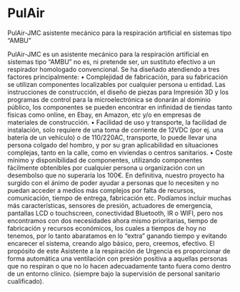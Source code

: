 # PulAir
PulAir-JMC asistente mecánico para la respiración artificial en sistemas tipo “AMBU”


PulAir-JMC es un asistente mecánico para la respiración artificial en sistemas tipo “AMBU”  no es, ni pretende ser, un sustituto efectivo a un respirador homologado convencional.
Se ha diseñado atendiendo a tres factores principalmente:
    • Complejidad de fabricación, para su fabricación se utilizan componentes  localizables por cualquier persona u entidad. Las instrucciones de construcción, el diseño de piezas para Impresión 3D y los programas de control para la microelectrónica  se donarán al dominio público, los componentes se pueden encontrar en infinidad de tiendas tanto fisicas como online, en Ebay, en Amazon, etc y/o en empresas de materiales de construcción.
    • Facilidad de uso y transporte, la facilidad de instalación, solo requiere de una toma de corriente de 12VDC (por ej. una batería de un vehículo) o de 110/220AC, transporte, lo puede llevar una persona colgado del hombro, y por su gran aplicabilidad en situaciones complejas, tanto en la calle, como en viviendas o centros sanitarios.
    • Coste mínimo y disponibilidad de componentes, utilizando componentes fácilmente obtenibles por cualquier persona u organización con un desembolso que no superaría los 100€.
En definitiva, nuestro proyecto ha surgido con el ánimo de poder ayudar a personas que lo necesiten y no puedan acceder a medios más complejos por falta de recursos, comunicación, tiempo de entrega, fabricación etc. 
Podíamos incluir muchas más características, sensores de presión, actuadores de emergencia, pantallas LCD o touchscreen, conectividad Bluetooth, IR o WIFI, pero nos encontramos con dos necesidades ahora mismo prioritarias, tiempo de fabricación y recursos económicos, los cuales a tiempos de hoy no tenemos, por lo tanto abaratamos en lo “extra” ganando tiempo y evitando encarecer el sistema, creando algo básico, pero, creemos, efectivo.
El propósito de este Asistente a la respiración de Urgencia es proporcionar de forma automática una ventilación con presión positiva a aquellas personas que no respiran o que no lo hacen adecuadamente tanto fuera como dentro de un entorno clínico.       (siempre bajo la supervisión de personal sanitario cualificado).
